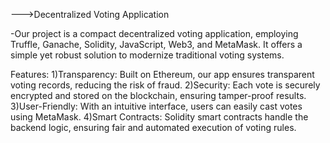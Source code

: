 --->Decentralized Voting Application

-Our project is a compact decentralized voting application, employing Truffle, Ganache, Solidity, JavaScript, Web3, and MetaMask. 
It offers a simple yet robust solution to modernize traditional voting systems.

Features: 
  1)Transparency: Built on Ethereum, our app ensures transparent voting records, reducing the risk of fraud. 
  2)Security: Each vote is securely encrypted and stored on the blockchain, ensuring tamper-proof results.
  3)User-Friendly: With an intuitive interface, users can easily cast votes using MetaMask. 
  4)Smart Contracts: Solidity smart contracts handle the backend logic, ensuring fair and automated execution of voting rules.

